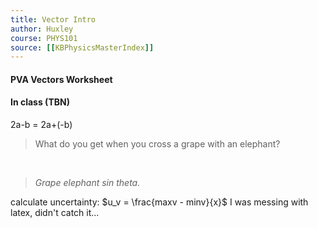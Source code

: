 ```yaml
---
title: Vector Intro 
author: Huxley 
course: PHYS101
source: [[KBPhysicsMasterIndex]]
---
```


#### PVA Vectors Worksheet


#### In class (TBN)

2a-b = 2a+(-b)


> What do you get when you cross a grape with an elephant?

``` ```
``` ```
``` ```

> *Grape elephant sin theta.*



calculate uncertainty: $u_v = \frac{maxv - minv}{x}$
I was messing with latex, didn't catch it...

























